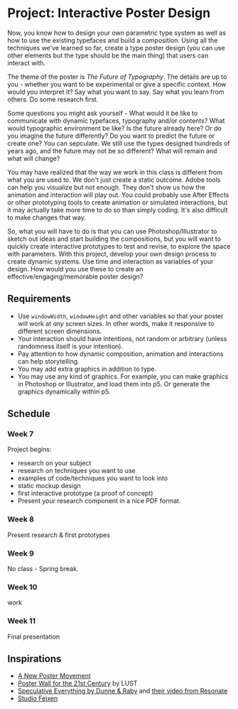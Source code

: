 # Project: Interactive Poster Design

Now, you know how to design your own parametric type system as well as how to use the existing typefaces and build a composition. Using all the techniques we've learned so far, create a type poster design (you can use other elements but the type should be the main thing) that users can interact with.

The theme of the poster is *The Future of Typography*. The details are up to you - whether you want to be experimental or give a specific context. How would you interpret it? Say what you want to say. Say what you learn from others. Do some research first. 

Some questions you might ask yourself - What would it be like to communicate with dynamic typefaces, typography and/or contents? What would typographic environment be like? Is the future already here? Or do you imagine the future differently? Do you want to predict the future or create one? You can sepculate. We still use the types designed hundreds of years ago, and the future may not be so different? What will remain and what will change? 

You may have realized that the way we work in this class is different from what you are used to. We don't just create a static outcome. Adobe tools can help you visualize but not enough. They don't show us how the animation and interaction will play out. You could probably use After Effects or other prototyping tools to create animation or simulated interactions, but it may actually take more time to do so than simply coding. It's also difficult to make changes that way. 

So, what you will have to do is that you can use Photoshop/Illustrator to sketch out ideas and start building the compositions, but you will want to quickly create interactive prototypes to test and revise, to explore the space with parameters. With this project, develop your own design process to create dynamic systems. Use time and interaction as variables of your design. How would you use these to create an effective/engaging/memorable poster design?
  
## Requirements

- Use `windowWidth`, `windowHeight` and other variables so that your poster will work at *any* screen sizes. In other words, make it responsive to different screen dimensions.
- Your interaction should have intentions, not random or arbitrary (unless randomness itself is your intention).
- Pay attention to how dynamic composition, animation and interactions can help storytelling.
- You may add extra graphics in addition to type.
- You may use any kind of graphics. For example, you can make graphics in Photoshop or Illustrator, and load them into p5. Or generate the graphics dynamically within p5.

## Schedule

### Week 7
Project begins:
- research on your subject
- research on techniques you want to use
- examples of code/techniques you want to look into
- static mockup design
- first interactive prototype (a proof of concept)
- Present your research component in a nice PDF format.

### Week 8
Present research & first prototypes

### Week 9
No class - Spring break.

### Week 10
work

### Week 11
Final presentation

  
## Inspirations
- [A New Poster Movement](https://eyeondesign.aiga.org/a-new-poster-movement/)
- [Poster Wall for the 21st Century](https://lust.nl/#projects-3041) by LUST
- [Speculative Everything by Dunne & Raby](https://www.wired.com/2014/02/design-fiction-speculative-everything-dunne-raby/) and [their video from Resonate](https://vimeo.com/65074246)
- [Studio Feixen](http://www.itsnicethat.com/articles/studio-feixen-graphic-design-030317)

